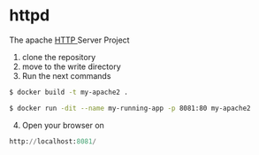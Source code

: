 # httpd

The apache [HTTP ](https://hub.docker.com/_/httpd) Server Project

1. clone the repository
2. move to the write directory
3. Run the next commands
```bash
$ docker build -t my-apache2 .

$ docker run -dit --name my-running-app -p 8081:80 my-apache2
```
4. Open your browser on 
```python
http://localhost:8081/
```
